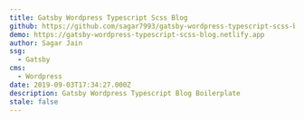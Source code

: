 ```yaml
---
title: Gatsby Wordpress Typescript Scss Blog
github: https://github.com/sagar7993/gatsby-wordpress-typescript-scss-blog
demo: https://gatsby-wordpress-typescript-scss-blog.netlify.app
author: Sagar Jain
ssg:
  - Gatsby
cms:
  - Wordpress
date: 2019-09-03T17:34:27.000Z
description: Gatsby Wordpress Typescript Blog Boilerplate
stale: false
---
```

